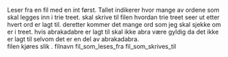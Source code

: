 Leser fra en fil med en int først. Tallet indikerer hvor mange av ordene som skal legges inn i trie treet.
skal skrive til filen hvordan trie treet seer ut etter hvert ord er lagt til. deretter kommer det mange ord som
jeg skal sjekke om er i treet. hvis abrakadabre er lagt til skal ikke abra være gyldig da det ikke er lagt til
selvom det er en del av abrakadabra. <br/>
filen kjøres slik . filnavn fil_som_leses_fra fil_som_skrives_til
